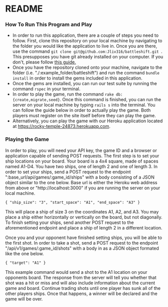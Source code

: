 # README

### How To Run This Program and Play 

- In order to run this application, there are a couple of steps you need to follow. First, clone this repository on your local machine by navigating to the folder you would like the application to live in. Once you are there, use the command `git clone git@github.com:Jliv316/battleshift.git `. This presupposes you have git already installed on your computer. If you don't, please follow <a href="https://git-scm.com/book/en/v2/Getting-Started-Installing-Git">this guide.</a>
- Once you have the repository cloned onto your machine, navigate to the folder (i.e. "./:example_folder/battleshift") and run the command ` bundle install ` in order to install the gems included in this application.
- Once the gems are installed, you can run our test suite by running the command ` rspec ` in your terminal. 
- In order to play the game, run the command `rake db:{create,migrate,seed}`. Once this command is finished, you can run the server on your local machine by typing `rails s` into the terminal. You can follow the guide below in order to actually play the game. Both players must register on the site itself before they can play the game.
- Alternatively, you can play the game with our Heroku application located at https://rocky-temple-24873.herokuapp.com. 

### Playing the Game
  In order to play, you will need your API key, the game ID and a browser or application capable of sending POST requests. The first step is to set your ship locations on your board. Your board is a 4x4 square, made of spaces named A1-D4. You have two ships, one of length 2 and one of length 3. In order to set your ships, send a POST request to the endpoint ":base_url/api/games/:game_id/ships" with a body consisting of a JSON object similar to the one below. Base url is either the Heroku web address from above or "http://localhost:3000" if you are running the server on your local machine.

  ```{ "ship_size": "3", "start_space": "A1", "end_space": "A3" }```

  This will place a ship of size 3 on the coordinates A1, A2, and A3. You may place a ship either horizontally or vertically on the board, but not diagonally. To finish setting your ships, send another POST request to the aforementioned endpoint and place a ship of length 2 in a different location. 

  Once you and your opponent have finished setting ships, you will be able to the first shot. In order to take a shot, send a POST request to the endpoint "/api/v1/games/:game_id/shots" with a body in as a JSON object formated like the one below.

  ```{ "target": "A1" }```

  This example command would send a shot to the A1 location on your opponents board. The response from the server will tell you whether that shot was a hit or miss and will also include information about the current game and board. Continue trading shots until one player has sunk all of the other players ships. Once that happens, a winner will be declared and the game will be over.

